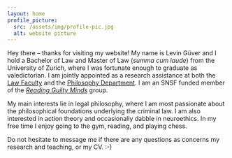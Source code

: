 ```yaml
---
layout: home
profile_picture:
  src: /assets/img/profile-pic.jpg
  alt: website picture
---
```




Hey there – thanks for visiting my website! My name is Levin Güver and I hold a Bachelor of Law and Master of Law (*summa cum laude*) from the University of Zurich, where I was fortunate enough to graduate as valedictorian. I am jointly appointed as a research assistance at both the [Law Faculty](https://www.ius.uzh.ch/de/staff/professorships/alphabetical/mahlmann/team/Levin-G%C3%BCver.html) and the [Philosophy Department](https://www.philosophie.uzh.ch/de/seminar/people/research/ethics_schaber/guever.html). I am an SNSF funded member of the [*Reading Guilty Minds*](https://www.guiltymindslab.com/) group.

My main interests lie in legal philosophy, where I am most passionate about the philosophical foundations underlying the criminal law. I am also interested in action theory and occasionally dabble in neuroethics. In my free time I enjoy going to the gym, reading, and playing chess. 

Do not hesitate to message me if there are any questions as concerns my research and teaching, or my CV.    :-)


